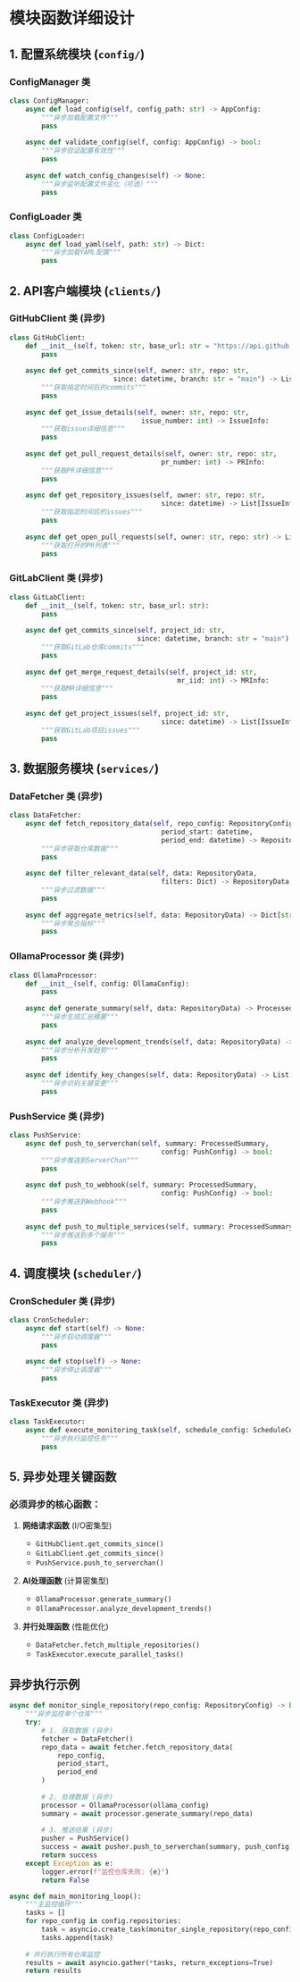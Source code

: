 # 模块函数详细设计

## 1. 配置系统模块 (`config/`)

### ConfigManager 类
```python
class ConfigManager:
    async def load_config(self, config_path: str) -> AppConfig:
        """异步加载配置文件"""
        pass
    
    async def validate_config(self, config: AppConfig) -> bool:
        """异步验证配置有效性"""
        pass
    
    async def watch_config_changes(self) -> None:
        """异步监听配置文件变化（可选）"""
        pass
```

### ConfigLoader 类
```python
class ConfigLoader:
    async def load_yaml(self, path: str) -> Dict:
        """异步加载YAML配置"""
        pass
```

## 2. API客户端模块 (`clients/`)

### GitHubClient 类 (异步)
```python
class GitHubClient:
    def __init__(self, token: str, base_url: str = "https://api.github.com"):
        pass
    
    async def get_commits_since(self, owner: str, repo: str, 
                          since: datetime, branch: str = "main") -> List[CommitInfo]:
        """获取指定时间后的commits"""
        pass
    
    async def get_issue_details(self, owner: str, repo: str, 
                                 issue_number: int) -> IssueInfo:
        """获取issue详细信息"""
        pass
    
    async def get_pull_request_details(self, owner: str, repo: str, 
                                      pr_number: int) -> PRInfo:
        """获取PR详细信息"""
        pass
    
    async def get_repository_issues(self, owner: str, repo: str, 
                                      since: datetime) -> List[IssueInfo]:
        """获取指定时间后的issues"""
        pass
    
    async def get_open_pull_requests(self, owner: str, repo: str) -> List[PRInfo]:
        """获取打开的PR列表"""
        pass
```

### GitLabClient 类 (异步)
```python
class GitLabClient:
    def __init__(self, token: str, base_url: str):
        pass
    
    async def get_commits_since(self, project_id: str, 
                                since: datetime, branch: str = "main") -> List[CommitInfo]:
        """获取GitLab仓库commits"""
        pass
    
    async def get_merge_request_details(self, project_id: str, 
                                          mr_iid: int) -> MRInfo:
        """获取MR详细信息"""
        pass
    
    async def get_project_issues(self, project_id: str, 
                                      since: datetime) -> List[IssueInfo]:
        """获取GitLab项目issues"""
        pass
```

## 3. 数据服务模块 (`services/`)

### DataFetcher 类 (异步)
```python
class DataFetcher:
    async def fetch_repository_data(self, repo_config: RepositoryConfig,
                                      period_start: datetime, 
                                      period_end: datetime) -> RepositoryData:
        """异步获取仓库数据"""
        pass
    
    async def filter_relevant_data(self, data: RepositoryData, 
                                      filters: Dict) -> RepositoryData:
        """异步过滤数据"""
        pass
    
    async def aggregate_metrics(self, data: RepositoryData) -> Dict[str, Any]:
        """异步聚合指标"""
        pass
```

### OllamaProcessor 类 (异步)
```python
class OllamaProcessor:
    def __init__(self, config: OllamaConfig):
        pass
    
    async def generate_summary(self, data: RepositoryData) -> ProcessedSummary:
        """异步生成汇总摘要"""
        pass
    
    async def analyze_development_trends(self, data: RepositoryData) -> Dict:
        """异步分析开发趋势"""
        pass
    
    async def identify_key_changes(self, data: RepositoryData) -> List[str]:
        """异步识别关键变更"""
        pass
```

### PushService 类 (异步)
```python
class PushService:
    async def push_to_serverchan(self, summary: ProcessedSummary, 
                                      config: PushConfig) -> bool:
        """异步推送到ServerChan"""
        pass
    
    async def push_to_webhook(self, summary: ProcessedSummary, 
                                      config: PushConfig) -> bool:
        """异步推送到Webhook"""
        pass
    
    async def push_to_multiple_services(self, summary: ProcessedSummary) -> bool:
        """异步推送到多个服务"""
        pass
```

## 4. 调度模块 (`scheduler/`)

### CronScheduler 类 (异步)
```python
class CronScheduler:
    async def start(self) -> None:
        """异步启动调度器"""
        pass
    
    async def stop(self) -> None:
        """异步停止调度器"""
        pass
```

### TaskExecutor 类 (异步)
```python
class TaskExecutor:
    async def execute_monitoring_task(self, schedule_config: ScheduleConfig) -> None:
        """异步执行监控任务"""
        pass
```

## 5. 异步处理关键函数

### 必须异步的核心函数：
1. **网络请求函数** (I/O密集型)
   - `GitHubClient.get_commits_since()`
   - `GitLabClient.get_commits_since()`
   - `PushService.push_to_serverchan()`

2. **AI处理函数** (计算密集型)
   - `OllamaProcessor.generate_summary()`
   - `OllamaProcessor.analyze_development_trends()`

3. **并行处理函数** (性能优化)
   - `DataFetcher.fetch_multiple_repositories()`
   - `TaskExecutor.execute_parallel_tasks()`

## 异步执行示例

```python
async def monitor_single_repository(repo_config: RepositoryConfig) -> bool:
    """异步监控单个仓库"""
    try:
        # 1. 获取数据 (异步)
        fetcher = DataFetcher()
        repo_data = await fetcher.fetch_repository_data(
            repo_config, 
            period_start, 
            period_end
        )
        
        # 2. 处理数据 (异步)
        processor = OllamaProcessor(ollama_config)
        summary = await processor.generate_summary(repo_data)
        
        # 3. 推送结果 (异步)
        pusher = PushService()
        success = await pusher.push_to_serverchan(summary, push_config)
        return success
    except Exception as e:
        logger.error(f"监控仓库失败: {e}")
        return False

async def main_monitoring_loop():
    """主监控循环"""
    tasks = []
    for repo_config in config.repositories:
        task = asyncio.create_task(monitor_single_repository(repo_config))
        tasks.append(task)
    
    # 并行执行所有仓库监控
    results = await asyncio.gather(*tasks, return_exceptions=True)
    return results